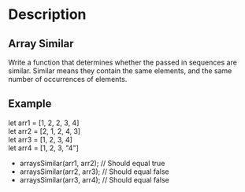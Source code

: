 # Description 

## Array Similar

Write a function that determines whether the passed in sequences are similar. Similar means they contain the same elements, and the same number of occurrences of elements.

## Example 

let arr1 = [1, 2, 2, 3, 4]
<br>
let arr2 = [2, 1, 2, 4, 3]
<br>
let arr3 = [1, 2, 3, 4]
<br>
let arr4 = [1, 2, 3, "4"]

- arraysSimilar(arr1, arr2); // Should equal true
- arraysSimilar(arr2, arr3); // Should equal false
- arraysSimilar(arr3, arr4); // Should equal false

